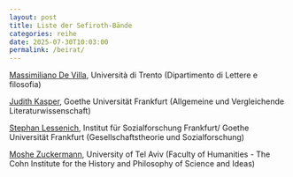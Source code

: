```yaml
---
layout: post
title: Liste der Sefiroth-Bände
categories: reihe
date: 2025-07-30T10:03:00
permalink: /beirat/
---
```

[Massimiliano De Villa](<>), Università di Trento (Dipartimento di Lettere e filosofia)

[Judith Kasper](<>), Goethe Universität Frankfurt (Allgemeine und Vergleichende Literaturwissenschaft)[](<https://webapps.unitn.it/du/it/Persona/PER0188789/Didattica >)

[Stephan Lessenich](https://www.ifs.uni-frankfurt.de/personendetails/stephan-lessenich.html), Institut für Sozialforschung Frankfurt/ Goethe Universität Frankfurt (Gesellschaftstheorie und Sozialforschung)

[Moshe Zuckermann](https://english.tau.ac.il/profile/mzucki), University of Tel Aviv (Faculty of Humanities - The Cohn Institute for the History and Philosophy of Science and Ideas)

[](https://www.uni-frankfurt.de/151984519/Professorin_Dr__Dr__Judith_Kasper)